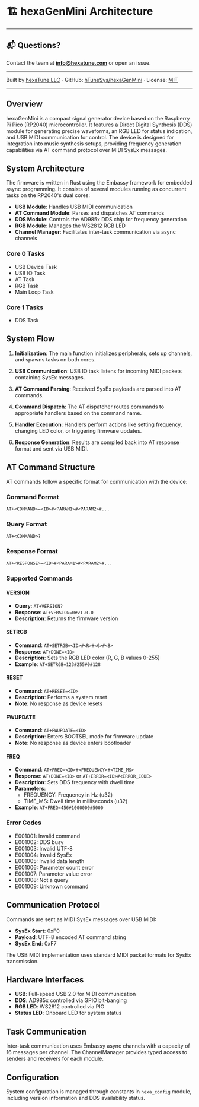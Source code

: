 <!--
SPDX-FileCopyrightText: 2025 hexaTune LLC
SPDX-License-Identifier: MIT
-->

# 🏗️ hexaGenMini Architecture

---

## 📬 Questions?

Contact the team at **[info@hexatune.com](mailto:info@hexatune.com)** or open an issue.

---

Built by [hexaTune LLC](https://hexatune.com) · GitHub: [hTuneSys/hexaGenMini](https://github.com/hTuneSys/hexaGenMini) · License: [MIT](https://opensource.org/license/mit/)

---

## Overview

hexaGenMini is a compact signal generator device based on the Raspberry Pi Pico (RP2040) microcontroller. It features a Direct Digital Synthesis (DDS) module for generating precise waveforms, an RGB LED for status indication, and USB MIDI communication for control. The device is designed for integration into music synthesis setups, providing frequency generation capabilities via AT command protocol over MIDI SysEx messages.

## System Architecture

The firmware is written in Rust using the Embassy framework for embedded async programming. It consists of several modules running as concurrent tasks on the RP2040's dual cores:

- **USB Module**: Handles USB MIDI communication
- **AT Command Module**: Parses and dispatches AT commands
- **DDS Module**: Controls the AD985x DDS chip for frequency generation
- **RGB Module**: Manages the WS2812 RGB LED
- **Channel Manager**: Facilitates inter-task communication via async channels

### Core 0 Tasks
- USB Device Task
- USB IO Task
- AT Task
- RGB Task
- Main Loop Task

### Core 1 Tasks
- DDS Task

## System Flow

1. **Initialization**: The main function initializes peripherals, sets up channels, and spawns tasks on both cores.

2. **USB Communication**: USB IO task listens for incoming MIDI packets containing SysEx messages.

3. **AT Command Parsing**: Received SysEx payloads are parsed into AT commands.

4. **Command Dispatch**: The AT dispatcher routes commands to appropriate handlers based on the command name.

5. **Handler Execution**: Handlers perform actions like setting frequency, changing LED color, or triggering firmware updates.

6. **Response Generation**: Results are compiled back into AT response format and sent via USB MIDI.

## AT Command Structure

AT commands follow a specific format for communication with the device:

### Command Format
```
AT+<COMMAND>=<ID>#<PARAM1>#<PARAM2>#...
```

### Query Format
```
AT+<COMMAND>?
```

### Response Format
```
AT+<RESPONSE>=<ID>#<PARAM1>#<PARAM2>#...
```

### Supported Commands

#### VERSION
- **Query**: `AT+VERSION?`
- **Response**: `AT+VERSION=0#v1.0.0`
- **Description**: Returns the firmware version

#### SETRGB
- **Command**: `AT+SETRGB=<ID>#<R>#<G>#<B>`
- **Response**: `AT+DONE=<ID>`
- **Description**: Sets the RGB LED color (R, G, B values 0-255)
- **Example**: `AT+SETRGB=123#255#0#128`

#### RESET
- **Command**: `AT+RESET=<ID>`
- **Description**: Performs a system reset
- **Note**: No response as device resets

#### FWUPDATE
- **Command**: `AT+FWUPDATE=<ID>`
- **Description**: Enters BOOTSEL mode for firmware update
- **Note**: No response as device enters bootloader

#### FREQ
- **Command**: `AT+FREQ=<ID>#<FREQUENCY>#<TIME_MS>`
- **Response**: `AT+DONE=<ID>` or `AT+ERROR=<ID>#<ERROR_CODE>`
- **Description**: Sets DDS frequency with dwell time
- **Parameters**:
  - FREQUENCY: Frequency in Hz (u32)
  - TIME_MS: Dwell time in milliseconds (u32)
- **Example**: `AT+FREQ=456#1000000#5000`

### Error Codes
- E001001: Invalid command
- E001002: DDS busy
- E001003: Invalid UTF-8
- E001004: Invalid SysEx
- E001005: Invalid data length
- E001006: Parameter count error
- E001007: Parameter value error
- E001008: Not a query
- E001009: Unknown command

## Communication Protocol

Commands are sent as MIDI SysEx messages over USB MIDI:

- **SysEx Start**: 0xF0
- **Payload**: UTF-8 encoded AT command string
- **SysEx End**: 0xF7

The USB MIDI implementation uses standard MIDI packet formats for SysEx transmission.

## Hardware Interfaces

- **USB**: Full-speed USB 2.0 for MIDI communication
- **DDS**: AD985x controlled via GPIO bit-banging
- **RGB LED**: WS2812 controlled via PIO
- **Status LED**: Onboard LED for system status

## Task Communication

Inter-task communication uses Embassy async channels with a capacity of 16 messages per channel. The ChannelManager provides typed access to senders and receivers for each module.

## Configuration

System configuration is managed through constants in `hexa_config` module, including version information and DDS availability status.
